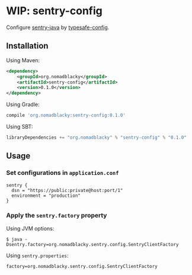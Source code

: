 # WIP: sentry-config

Configure [sentry-java](https://github.com/getsentry/sentry-java) by [typesafe-config](https://github.com/lightbend/config).

## Installation

Using Maven:

```xml
<dependency>
    <groupId>org.nomadblacky</groupId>
    <artifactId>sentry-config</artifactId>
    <version>0.1.0</version>
</dependency>
```

Using Gradle:

```groovy
compile 'org.nomadblacky:sentry-config:0.1.0'
```

Using SBT:

```scala
libraryDependencies += "org.nomadblacky" % "sentry-config" % "0.1.0"
```

## Usage

### Set configurations in `application.conf`

```
sentry {
  dsn = "https://public:private@host:port/1"
  environment = "production"
}
```

### Apply the `sentry.factory` property

Using JVM options:

```
$ java -Dsentry.factory=org.nomadblacky.sentry.config.SentryClientFactory
```

Using `sentry.properties`:

```
factory=org.nomadblacky.sentry.config.SentryClientFactory
```
